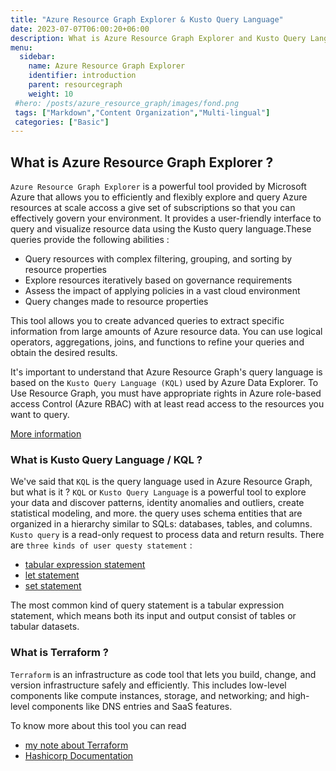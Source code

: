 ```yaml
---
title: "Azure Resource Graph Explorer & Kusto Query Language"
date: 2023-07-07T06:00:20+06:00
description: What is Azure Resource Graph Explorer and Kusto Query Language
menu:
  sidebar:
    name: Azure Resource Graph Explorer
    identifier: introduction
    parent: resourcegraph
    weight: 10
 #hero: /posts/azure_resource_graph/images/fond.png
 tags: ["Markdown","Content Organization","Multi-lingual"]
 categories: ["Basic"]
---
```


## What is Azure Resource Graph Explorer ?

`Azure Resource Graph Explorer` is a powerful tool provided by Microsoft Azure that allows you to efficiently and flexibly explore and query Azure resources at scale accoss a give set of subscriptions so that you can effectively govern your environment. It provides a user-friendly interface to query and visualize resource data using the Kusto query language.These queries provide the following abilities :
- Query resources with complex filtering, grouping, and sorting by resource properties
- Explore resources iteratively based on governance requirements
- Assess the impact of applying policies in a vast cloud environment
- Query changes made to resource properties

This tool allows you to create advanced queries to extract specific information from large amounts of Azure resource data. You can use logical operators, aggregations, joins, and functions to refine your queries and obtain the desired results.

It's important to understand that Azure Resource Graph's query language is based on the `Kusto Query Language (KQL)` used by Azure Data Explorer. To Use Resource Graph, you must have appropriate rights in Azure role-based access Control (Azure RBAC) with at least read access to the resources you want to query.

[More information](https://learn.microsoft.com/en-us/azure/governance/resource-graph/overview)

### What is Kusto Query Language / KQL ?

We've said that `KQL` is the query language used in Azure Resource Graph, but what is it ?
`KQL` or `Kusto Query Language` is a powerful tool to explore your data and discover patterns, identity anomalies and outliers, create statistical modeling, and more. the query uses schema entities that are organized in a hierarchy similar to SQLs: databases, tables, and columns.
`Kusto query` is a read-only request to process data and return results. There are `three kinds of user questy statement` :
- [tabular expression statement](https://learn.microsoft.com/en-us/azure/data-explorer/kusto/query/tabularexpressionstatements)
- [let statement](https://learn.microsoft.com/en-us/azure/data-explorer/kusto/query/letstatement)
- [set statement](https://learn.microsoft.com/en-us/azure/data-explorer/kusto/query/setstatement)

The most common kind of query statement is a tabular expression statement, which means both its input and output consist of tables or tabular datasets.

### What is Terraform ?
`Terraform` is an infrastructure as code tool that lets you build, change, and version infrastructure safely and efficiently. This includes low-level components like compute instances, storage, and networking; and high-level components like DNS entries and SaaS features.

To know more about this tool you can read
- [my note about Terraform](https://mct.aubinaso.fr/en/notes/terraform/)
- [Hashicorp Documentation](https://developer.hashicorp.com/terraform?product_intent=terraform)